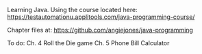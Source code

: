 Learning Java. Using the course located here: https://testautomationu.applitools.com/java-programming-course/

Chapter files at: https://github.com/angiejones/java-programming

To do:
Ch. 4 Roll the Die game
Ch. 5 Phone Bill Calculator
